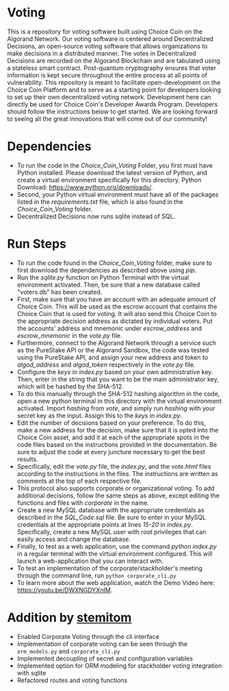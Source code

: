 # Voting
This is a repository for voting software built using Choice Coin on the Algorand Network. Our voting software is centered around Decentralized Decisions, an open-source voting software that allows organizations to make decisions in a distributed manner. The votes in Decentralized Decisions are recorded on the Algorand Blockchain and are tabulated using a stateless smart contract. Post-quantum cryptography ensures that voter information is kept secure throughout the entire process at all points of vulnerability. This repository is meant to facilitate open-development on the Choice Coin Platform and to serve as a starting point for developers looking to set up their own decentralized voting network. Development here can directly be used for Choice Coin's Developer Awards Program. Developers should follow the instructions below to get started. We are looking forward to seeing all the great innovations that will come out of our community!


# Dependencies
- To run the code in the *Choice_Coin_Voting* Folder, you first must have Python installed. Please download the latest version of Python, and create a virtual environment specifically for this directory. Python Download: https://www.python.org/downloads/.
- Second, your Python virtual environment  must have all of the packages listed in the *requirements.txt* file, which is also found in the *Choice_Coin_Voting* folder.
- Decentralized Decisions now runs sqlite instead of SQL.


# Run Steps
- To run the code found in the *Choice_Coin_Voting* folder, make sure to first download the dependencies as described above using *pip*.
- Run the *sqlite.py* function on Python Terminal with the virtual environment activated. Then, be sure that a new database called "voters.db" has been created.
- First, make sure that you have an account with an adequate amount of Choice Coin. This will be used as the escrow account that contains the Choice Coin that is used for voting. It will also send this Choice Coin to the appropriate decision address as dictated by individual voters. Put the accounts' address and mnemonic under *escrow_address* and *escrow_mnemonic* in the *vote.py* file.
- Furthermore, connect to the Algorand Network through a service such as the PureStake API or the Algorand Sandbox, the code was tested using the PureStake API, and assign your new address and token to *algod_address* and *algod_token* respectively in the *vote.py* file.
- Configure the *keys* in *index.py* based on your own administrative key. Then, enter in the string that you want to be the main administrator key, which will be hashed by the SHA-512.
- To do this manually through the SHA-512 hashing algorithm in the code, open a new python terminal in this directory with the virtual environment activated. Import *hashing* from *vote*, and simply run *hashing* with your secret key as the input. Assign this to the *keys* in *index.py*.
- Edit the number of decisions based on your preference. To do this, make a new address for the decision, make sure that it is opted into the Choice Coin asset, and add it at each of the appropriate spots in the code files based on the instructions provided in the documentation. Be sure to adjust the code at every juncture necessary to get the best results.
- Specifically, edit the *vote.py* file, the *index.py*, and the *vote.html* files according to the instructions in the files. The instructions are written as comments at the top of each respective file.
- This protocol also supports corporate or organizational voting. To add additional decisions, follow the same steps as above, except editing the functions and files with *corporate* in the name.
- Create a new MySQL database with the appropriate credentials as described in the *SQL_Code.sql* file. Be sure to enter in your MySQL credentials at the appropriate points at lines *15-20* in *index.py*. Specifically, create a new MySQL user with root privileges that can easily access and change the database.  
- Finally, to test as a web application, use the command *python index.py* in a regular terminal with the virtual environment configured. This will launch a web-application that you can interact with.
- To test an implementation of the corporate/stackholder's meeting through the command line, run `python corporate_cli.py`
- To learn more about the web application, watch the Demo Video here: https://youtu.be/DWXNGDYXnIM.

# Addition by [stemitom](https://github.com/stemitom)
- Enabled Corporate Voting through the cli interface
- Implementation of corporate voting can be seen through the `orm_models.py` and `corporate_cli.py`
- Implemented decoupling of secret and configuration variables
- Implemented option for ORM modeling for stackholder voting integration with sqlite
- Refactored routes and voting functions